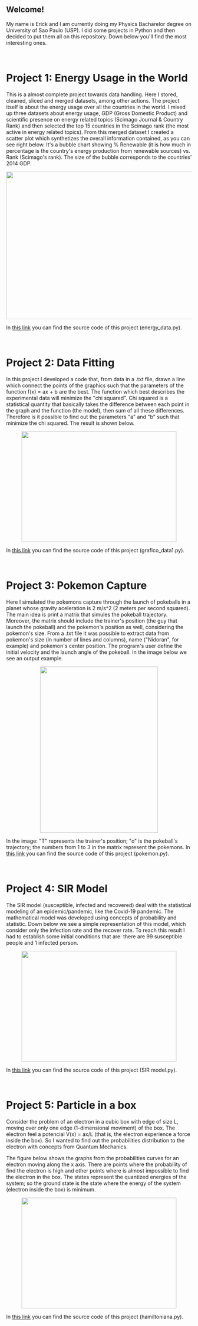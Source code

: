 ## Welcome!

My name is Erick and I am currently doing my Physics Bacharelor degree on University of Sao Paulo (USP). I did some projects in Python and then decided to put them all on this repository. Down below you'll find the most interesting ones.

&nbsp;  
# Project 1: Energy Usage in the World

This is a almost complete project towards data handling. Here I stored, cleaned, sliced and merged datasets, among other actions. The project itself is about the energy usage over all the countries in the world. I mixed up three datasets about energy usage, GDP (Gross Domestic Product) and scientific presence on energy related topics (Scimago Journal & Country Rank) and then selected the top 15 countries in the Scimago rank (the most active in energy related topics). From this merged dataset I created a scatter plot which synthetizes the overall information contained, as you can see right below. It's a bubble chart showing % Renewable (it is how much in percentage is the country's energy production from renewable sources) vs. Rank (Scimago's rank). The size of the bubble corresponds to the countries' 2014 GDP.

<p align="center">
  <img src="https://github.com/erick-chris/erick-chris.github.io/blob/gh-pages/images/energy_plot.png?raw=True" height="400" width="550">
</p>

In [this link](https://github.com/erick-chris/erick-chris.github.io/tree/gh-pages/Python) you can find the source code of this project (energy_data.py).

&nbsp;  
# Project 2: Data Fitting

In this project I developed a code that, from data in a .txt file, drawn a line which connect the points of the graphics such that the parameters of the function f(x) = ax + b are the best. The function which best describes the experimental data will minimize the "chi squared". Chi squared is a statistical quantity that basically takes the difference between each point in the graph and the function (the model), then sum of all these differences. Therefore is it possible to find out the parameters "a" and "b" such that minimize the chi squared. The result is shown below.

<p align="center">
  <img src="https://github.com/erick-chris/erick-chris.github.io/blob/gh-pages/images/filtro%20de%20wien.png?raw=True" height="300" width="420">
</p>

In [this link](https://github.com/erick-chris/erick-chris.github.io/tree/gh-pages/Python) you can find the source code of this project (grafico_data1.py).

&nbsp;  
# Project 3: Pokemon Capture

Here I simulated the pokemons capture through the launch of pokeballs in a planet whose gravity aceleration is 2 m/s^2 (2 meters per second squared). The main idea is print a matrix that simules the pokeball trajectory. Moreover, the matrix should include the trainer's position (the guy that launch the pokeball) and the pokemon's position as well, considering the pokemon's size. From a .txt file it was possible to extract data from pokemon's size (in number of lines and columns), name ("Nidoran", for example) and pokemon's center position. The program's user define the initial velocity and the launch angle of the pokeball. In the image below we see an output example. 

<p align="center">
  <img src="https://github.com/erick-chris/erick-chris.github.io/blob/gh-pages/images/pokemon.png?raw=True" height="450" width="320">
</p>

In the image: "T" represents the trainer's position; "o" is the pokeball's trajectory; the numbers from 1 to 3 in the matrix represent the pokemons.
In [this link](https://github.com/erick-chris/erick-chris.github.io/tree/gh-pages/Python) you can find the source code of this project (pokemon.py).

&nbsp;  
# Project 4: SIR Model

The SIR model (susceptible, infected and recovered) deal with the statistical modeling of an epidemic/pandemic, like the Covid-19 pandemic. The mathematical model was developed using concepts of probability and statistic. Down below we see a simple representation of this model, which consider only the infection rate and the recover rate. To reach this result I had to establish some initial conditions that are: there are 99 susceptible people and 1 infected person.

<p align="center">
  <img src="https://github.com/erick-chris/erick-chris.github.io/blob/gh-pages/images/SIR%20model.png?raw=True" height="300" width="420">
</p>

In [this link](https://github.com/erick-chris/erick-chris.github.io/tree/gh-pages/Python) you can find the source code of this project (SIR model.py).

&nbsp;  
# Project 5: Particle in a box

Consider the problem of an electron in a cubic box with edge of size L, moving over only one edge (1-dimensional moviment) of the box. The electron feel a potencial V(x) = ax/L (that is, the electron experience a force inside the box). So I wanted to find out the probabilities distribution to the electron with concepts from Quantum Mechanics.

The figure below shows the graphs from the probabilities curves for an electron moving along the x axis. There are points where the probability of find the electron is high and other points where is almost impossible to find the electron in the box. The states represent the quantized energies of the system; so the ground state is the state where the energy of the system (electron inside the box) is minimum.

<p align="center">
  <img src="https://github.com/erick-chris/erick-chris.github.io/blob/gh-pages/images/particle%20in%20a%20box-3.png?raw=True" height="300" width="420">
</p>

In [this link](https://github.com/erick-chris/erick-chris.github.io/tree/gh-pages/Python) you can find the source code of this project (hamiltoniana.py).
